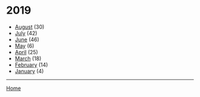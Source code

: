 # 2019

  * [August](./2019-08.md) (30)
  * [July](./2019-07.md) (42)
  * [June](./2019-06.md) (46)
  * [May](./2019-05.md) (6)
  * [April](./2019-04.md) (25)
  * [March](./2019-03.md) (18)
  * [February](./2019-02.md) (14)
  * [January](./2019-01.md) (4)

----

[Home](../)
